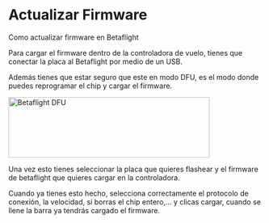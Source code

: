 # Actualizar Firmware

Como actualizar firmware en Betaflight

Para cargar el firmware dentro de la controladora de vuelo, tienes que conectar la placa al Betaflight por medio de un USB.

Además tienes que estar seguro que este en modo DFU, es el modo donde puedes reprogramar el chip y cargar el firmware.

<img class=" wp-image-2717 alignright" title="Betaflight DFU" src="https://www.midronedecarreras.com/wp-content/uploads/2019/05/DFU_Betaflight.jpg" alt="Betaflight DFU" width="398" height="120" srcset="https://www.midronedecarreras.com/wp-content/uploads/2019/05/DFU_Betaflight.jpg 428w, https://www.midronedecarreras.com/wp-content/uploads/2019/05/DFU_Betaflight-300x90.jpg 300w" sizes="(max-width: 398px) 100vw, 398px">

Una vez esto tienes seleccionar la placa que quieres flashear y el firmware de betaflight que quieres cargar en la controladora.

Cuando ya tienes esto hecho, selecciona correctamente el protocolo de conexión, la velocidad, si borras el chip entero,… y clicas cargar, cuando se llene la barra ya tendrás cargado el firmware.
